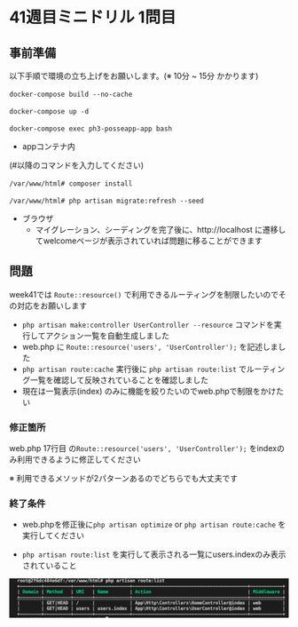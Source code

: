 # 41週目ミニドリル 1問目

## 事前準備

以下手順で環境の立ち上げをお願いします。(※ 10分 ~ 15分 かかります)

`docker-compose build --no-cache`

`docker-compose up -d`

`docker-compose exec ph3-posseapp-app bash`

- appコンテナ内

(#以降のコマンドを入力してください)

`/var/www/html# composer install`

`/var/www/html# php artisan migrate:refresh --seed`

- ブラウザ
  - マイグレーション、シーディングを完了後に、http://localhost に遷移してwelcomeページが表示されていれば問題に移ることができます

## 問題

week41では `Route::resource()` で利用できるルーティングを制限したいのでその対応をお願いします

- `php artisan make:controller UserController --resource` コマンドを実行してアクション一覧を自動生成しました
- web.php に `Route::resource('users', 'UserController');` を記述しました
- `php artisan route:cache` 実行後に `php artisan route:list` でルーティング一覧を確認して反映されていることを確認しました
- 現在は一覧表示(index) のみに機能を絞りたいのでweb.phpで制限をかけたい

### 修正箇所

web.php 17行目 の`Route::resource('users', 'UserController');` をindexのみ利用できるように修正してください

※ 利用できるメソッドが2パターンあるのでどちらでも大丈夫です

### 終了条件

- web.phpを修正後に`php artisan optimize` or `php artisan route:cache` を実行してください

- `php artisan route:list` を実行して表示される一覧にusers.indexのみ表示されていること

![Success Image](sampleSuccess.png)

